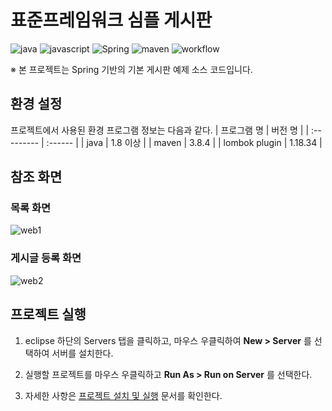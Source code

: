 # 표준프레임워크 심플 게시판

![java](https://img.shields.io/badge/java-007396?style=for-the-badge&logo=JAVA&logoColor=white)
![javascript](https://img.shields.io/badge/javascript-F7DF1E?style=for-the-badge&logo=javascript&logoColor=black)
![Spring](https://img.shields.io/badge/Spring-F2F4F9?style=for-the-badge&logo=spring)
![maven](https://img.shields.io/badge/Maven-C71A36?style=for-the-badge&logo=apache-maven&logoColor=white)
![workflow](https://github.com/eGovFramework/egovframe-web-sample/actions/workflows/maven.yml/badge.svg)

※ 본 프로젝트는 Spring 기반의 기본 게시판 예제 소스 코드입니다.

## 환경 설정

프로젝트에서 사용된 환경 프로그램 정보는 다음과 같다.
| 프로그램 명 | 버전 명 |
| :--------- | :------ |
| java | 1.8 이상 |
| maven | 3.8.4 |
| lombok plugin | 1.18.34 |

## 참조 화면

### 목록 화면

![web1](https://user-images.githubusercontent.com/3771788/229036206-65bc8f4e-fc39-4aa5-bd2a-4c515aa6136c.JPG)

### 게시글 등록 화면

![web2](https://user-images.githubusercontent.com/3771788/229036235-448a2684-ca68-4df2-a192-d3276f29fa11.JPG)

## 프로젝트 실행

1. eclipse 하단의 Servers 탭을 클릭하고, 마우스 우클릭하여 **New > Server** 를 선택하여 서버를 설치한다.

2. 실행할 프로젝트를 마우스 우클릭하고 **Run As > Run on Server** 를 선택한다.

3. 자세한 사항은 [프로젝트 설치 및 실행](https://www.egovframe.go.kr/wiki/doku.php?id=egovframework:dev4.1:clntinstall) 문서를 확인한다.
